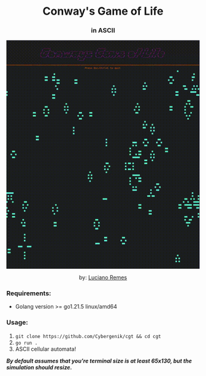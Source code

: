 <h1 align="center">Conway's Game of Life</h1>

<div align="center">
<h3>
in ASCII
</h3>

<img src="media/cgl_demo.gif" align="center" alt="visualization"/><br>

by: <a href="https://twitter.com/cybergenik" target="_blank">Luciano Remes </a>
</div>

### Requirements:
- Golang version >= go1.21.5 linux/amd64

### Usage: 
1. `git clone https://github.com/Cybergenik/cgt && cd cgt`
2. `go run .`
3. ASCII cellular automata! 

***By default assumes that you're terminal size is at least 65x130, but the simulation should resize.***
